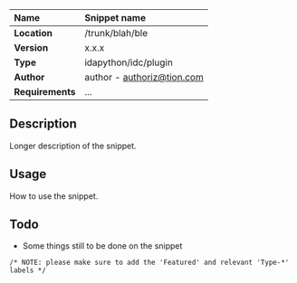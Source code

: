|**Name**|Snippet name|
|:-------|:-----------|
|**Location**|/trunk/blah/ble|
|**Version**|x.x.x|
|**Type**|idapython/idc/plugin|
|**Author**|author - authoriz@tion.com|
|**Requirements**|...|

## Description ##
Longer description of the snippet.

## Usage ##
How to use the snippet.

## Todo ##
  * Some things still to be done on the snippet


`/* NOTE: please make sure to add the 'Featured' and relevant 'Type-*' labels */`